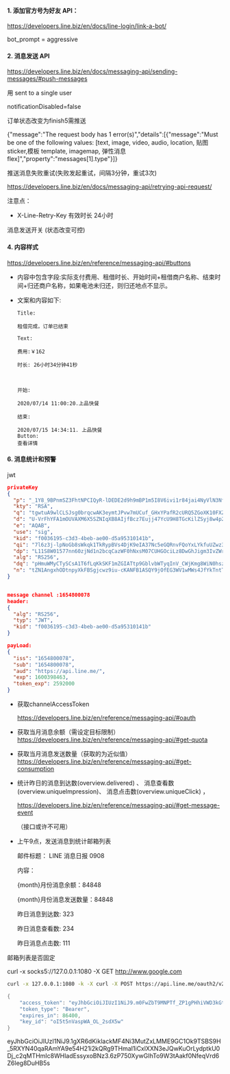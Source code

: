 #### 1. 添加官方号为好友 API：

https://developers.line.biz/en/docs/line-login/link-a-bot/

bot_prompt = aggressive





#### 2. 消息发送 API

 https://developers.line.biz/en/docs/messaging-api/sending-messages/#push-messages

用 sent to a single user

notificationDisabled=false

订单状态改变为finish5需推送



{"message":"The request body has 1 error(s)","details":[{"message":"Must be one of the following values: [text, image, video, audio, location, 贴图 sticker,模板 template, imagemap, 弹性消息 flex]","property":"messages[1].type"}]}





推送消息失败重试(失败发起重试，间隔3分钟，重试3次)

https://developers.line.biz/en/docs/messaging-api/retrying-api-request/

注意点： 

- X-Line-Retry-Key  有效时长 24小时



消息发送开关 (状态改变可控)





#### 4. 内容样式 

https://developers.line.biz/en/reference/messaging-api/#buttons

- 内容中包含字段:实际支付费用、租借时长、开始时间+租借商户名称、结束时间+归还商户名称，如果电池未归还，则归还地点不显示。

- 文案和内容如下:

  ```
  Title:
  
  租借完成，订单已结束
  
  Text:
  
  费用:￥162
  
  时长: 26小时34分钟41秒
  
  
  
  开始:
  
  2020/07/14 11:00:20.上品快餐
  
  结束:
  
  2020/07/15 14:34:11. 上品快餐
  Button:
  查看详情

  ```

  
  
  

#### 6. 消息统计和预警

jwt

```json
privateKey
{
  "p": "_1Y8_9BPnmSZ3FhtNPCIQyR-lDEDE2d9h9mBP1m5I8V6ivi1r84jai4NyVlN3NfCUAGy5-oy_I44Ubk7QUaSKR3dISqvOAOKQDm5zo-o-QeNQaqS7lqk9QM4f6mNLjf1k8_X5IjPEmXxmoO4lWk1CYtiAekzHUX5RG5PFsThnhk",
  "kty": "RSA",
  "q": "tgwtuA9wlCLSJsg0brqcwAK3eymtJPvw7mUCuf_GHxYPafR2cURQ5ZGoXK10FXZe1WP061PlaQQSI6Gu-PjkimXfzOXPbW2qxmTAs6tFCLGAwzvbqt0iKKGTVVXQWGjjKbzmzki8rU0ZUVK4gIAve0GZKjSwcHnSnKmMZ-GaxFE",
  "d": "U-VrFhYFA1mOUVAXM6X5SZNIqXB8AIjfBcz7Eujj47YcU9H8TGcKilZSyj8w4p2QldW60PnQFDTh1jTAmnG2p4Un270xV9jLp3rTrmQmEFk7vAWya1mPkaLK_UjQ-FxHmBExxQ1ccIxWlztKAad4Veiy3r8QzJTNSpVdnolie1heEhIRBdU8lj5-li3hj4EUWnRkB-iLZMYFeswDEmGq9KchV8TUJn0H_9fe10L624ievYQg6tr9IoYyFmav50Dx5mv4MwIxgWnnNFqe-wxRiiC6i3thAYDIZ2MuR66DTIGcfPJdP74P2xM8rjWFep_sYlOxzyb0G9TgRG1hzz_jgQ",
  "e": "AQAB",
  "use": "sig",
  "kid": "f0036195-c3d3-4beb-ae00-d5a95310141b",
  "qi": "7l6z3j-lpNoGb8sWkqk1TkRypBVs4DjK9eIA37Nc5eGQRnvFQoYxLYkfuUZwz3P1ssWgcpSZjJwBEQBvvJ8M3U8acLBIt-LMMF03z-uClnCJx_B6zo3OsML8J5EX-1JnlelYR8eRFflUHwzppAyxleuq4RjjxW6E-ka5DoqL1XI",
  "dp": "L11S8W01577nn60zjNd1n2bcqCazWF0hNxsM07CUHGOciLz8DwGhJigm3IvZWrcXT3oRMt4J2TmUjuxaZpBtunzUsTtWx4A4nBNZOU0C3jcdZ-n5WYetA9o2F9Be5QzyXBn5BWavas1IVQ5MJkMe2Idnhc05cxuw0pXXy_R3mbk",
  "alg": "RS256",
  "dq": "pHmuWMyCTySCsA1T6fLqKkSKF1mZGIATtp9GblvbWTyqInV_CWjKmg8WiN0hsz5mAe-0WWVMMKw_4zdyCXl9qljOcaXz2Y8qquJehDWqQmd0yW9sURxHf2Qz4_aLLUVeb9g-w4NODFlLFYFiNp8ZxweGZW6DNquqEGbS9wwKs3E",
  "n": "tZN1AngxhODtnpyXkFBSgjcwz9iu-cKANFB1ASQY9jOfEG3WV1wMWs4JfYkTntT0A_E6R8fw5qvJ4sDuMn2noXslc3NDt9HWDYfcB4onLkN7UHhftbRtfcaADBIlDlcgx5eXBLxFAIFf_kHm7teUpN1WDNDhlmMu1teiFyw_yMZDMq-YUFhkeMEx2_ZbK0XHharMhtlnKNBfGonxCLcuAyoJNQRk3lpchaOOIcI1p79Z0F8DZbGYIa82Lq5S8060ugVezN-RpdIb7yNZa1Li9kYEQmdu-t9RuQPYrIV64rqimkmGlDJgbBz4AceGz0F-SOCX-TRPVsDl7nitHHgp6Q"
}


message channel :1654800078
header: 
{
  "alg": "RS256",
  "typ": "JWT",
  "kid": "f0036195-c3d3-4beb-ae00-d5a95310141b"
}

payLoad:
{
  "iss": "1654800078",
  "sub": "1654800078",
  "aud": "https://api.line.me/",
  "exp": 1600398463,
  "token_exp": 2592000
}
```





- 获取channelAccessToken

  https://developers.line.biz/en/reference/messaging-api/#oauth

- 获取当月消息余额（需设定目标限制）    https://developers.line.biz/en/reference/messaging-api/#get-quota

- 获取当月消息发送数量（获取的为近似值）     https://developers.line.biz/en/reference/messaging-api/#get-consumption

- 统计昨日的消息到达数(overview.delivered) 、 消息查看数(overview.uniquelmpression)、 消息点击数(overview.uniqueClick) ，

   https://developers.line.biz/en/reference/messaging-api/#get-message-event

   （接口或许不可用）

- 上午9点，发送消息到统计邮箱列表

  邮件标题： LINE 消息日报 0908

  内容：

  {month}月份消息余额：84848

  {month}月份消息发送数量：84848

  昨日消息到达数: 323

  昨日消息查看数: 234

  昨日消息点击数: 111

邮箱列表是否固定



curl -x socks5://127.0.0.1:1080 -X GET http://www.google.com

```sh
curl -x 127.0.0.1:1080 -k -X curl -X POST https://api.line.me/oauth2/v2.1/token -H 'Content-Type: application/x-www-form-urlencoded' --data-urlencode 'grant_type=client_credentials' --data-urlencode 'client_assertion_type=urn:ietf:params:oauth:client-assertion-type:jwt-bearer' --data-urlencode 'client_assertion=eyJhbGciOiJSUzI1NiIsImtpZCI6ImYwMDM2MTk1LWMzZDMtNGJlYi1hZTAwLWQ1YTk1MzEwMTQxYiIsInR5cCI6IkpXVCJ9.eyJleHAiOjE2MDA2NTU5MjgsImlzcyI6IjE2NTQ4MDAwNzgiLCJzdWIiOiIxNjU0ODAwMDc4IiwiYXVkIjoiaHR0cHM6Ly9hcGkubGluZS5tZS8iLCJ0b2tlbl9leHAiOjg2NDAwfQ.dRcLJKkvTB4MDEaL5iEiLg9Svr43Pv88LVnyPsw70ev5wE1kYAWAFqc53RbmIV8XnQqWGe7GXBD6cOgrjkcYKOm1pxaVz4Wa01la8bXs5-YokCwOVzhCQM-2BrQW4aQ1ownG717YvwCNN7juB9N9s2EhYRGGnbDxl2ADHhsf3MnqVKH93TXcVGpQZYrqVMAkvi74m2gS9IJgrg1M1Wwxt3NXnom0UGMuMtbxux44zmXp2i2ErDfT-YqPsCNt7kRTP5yS7NhOaIy4BzpG7oUWNXx8E1R_0z7uF5MKj7QmX_AdCJQJ3DiqRUfx1StDVJHrlAYbLqDh_vu7KcTwZ820HA'
```

```java
{
    "access_token": "eyJhbGciOiJIUzI1NiJ9.m0FwZbT9MNPTf_ZP1gPHhiVWD3kGtOjihkjuyAN2s8pgj7bRxnAaAj0I-FThb4RmBokghllO6ldUqka_1Alh6obABGfotMTb6C6-7a5kk0_Y_viT6sont4gDgBLu1qfc.LMAOn2KblXgeP5Ad4WM3I7ugnTFz8haNGCnBhW7EQ9E",
    "token_type": "Bearer",
    "expires_in": 86400,
    "key_id": "oI5t5nVaspWA_OL_2sdX5w"
}
```

eyJhbGciOiJIUzI1NiJ9.1gXR6dKiklackMF4Ni3MutZxLMME9GC1Ok9TSBS9H_5RXYN40qaRAmYA9e54H21i2kQRg9THmaI1iCxlXXN3eJQwKuOrLydptkU0Dj_c2qMTHmIc8WHladEssyxoBNz3.6zP750XywGIhTo9W3tAakf0NfeqVrd6Z6leg8DuHB5s
















